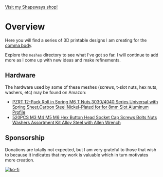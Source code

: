 [Visit my Shapeways shop!](https://www.shapeways.com/shops/openeyerobot)

# Overview

Here you will find a series of 3D printable designs I am creating for the [comma body](https://www.commabody.com/). 

Explore the `meshes` directory to see what I've got so far. I will continue to add more as I come up with new ideas and make refinements.

## Hardware

The hardware used by some of these meshes (screws, t-slot nuts, hex nuts, washers, etc) may be found on Amazon:
* [PZRT 12-Pack Roll in Spring M6 T Nuts,3030/4040 Series Universal with Spring Sheet,Carbon Steel Nickel-Plated for for 8mm Slot Aluminum Profile](https://amzn.to/3sMyVVq)
* [520PCS M3 M4 M5 M6 Hex Button Head Socket Cap Screws Bolts Nuts Washers Assortment Kit Alloy Steel with Allen Wrench](https://amzn.to/3G8t2Hs)

## Sponsorship

Donations are totally not expected, but I am very grateful to those that wish to because it indicates that my work is valuable which in turn motivates more creation.

[![ko-fi](https://ko-fi.com/img/githubbutton_sm.svg)](https://ko-fi.com/Z8Z8CU76S)

